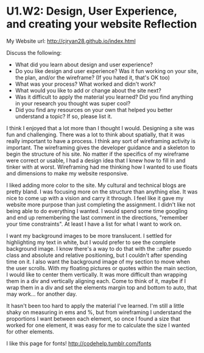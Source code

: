 # U1.W2: Design, User Experience, and creating your website Reflection

My Website url: http://cjryan28.github.io/index.html

Discuss the following:
* What did you learn about design and user experience? 
* Do you like design and user experience? Was it fun working on your site, the plan, and/or the wireframe? (If you hated it, that's OK too)
* What was your process? What worked and didn't work?
* What would you like to add or change about the site next?
* Was it difficult to apply the material you learned? Did you find anything in your research you thought was super cool?
* Did you find any resources on your own that helped you better understand a topic? If so, please list it.

I think I enjoyed that a lot more than I thought I would. Designing a site was fun and challenging. There was a lot to think about spatially, that it was really important to have a process. I think any sort of wireframing activity is important. The wireframing gives the developer guidance and a skeleton to begin the structure of his site. No matter if the specifics of my wireframe were correct or usable, I had a design idea that I knew how to fill in and tinker with at worst. Wireframing had me thinking how I wanted to use floats and dimensions to make my website responsive. 

I liked adding more color to the site. My cultural and technical blogs are pretty bland. I was focusing more on the structure than anything else. It was nice to come up with a vision and carry it through. I feel like it gave my website more purpose than just completing the assignment. I didn't like not being able to do everything I wanted. I would spend some time googling and end up remembering the last comment in the directions, "remember your time constraints". At least I have a list for what I want to work on. 

I want my background images to be more translucent. I settled for highlighting my text in white, but I would prefer to see the complete background image. I know there's a way to do that with the ::after psuedo class and absolute and relative positioning, but I couldn't after spending time on it. I also want the background image of my section to move when the user scrolls. With my floating pictures or quotes within the main section, I would like to center them vertically. It was more difficult than wrapping them in a div and vertically aligning each. Come to think of it, maybe if I wrap them in a div and set the elements margin top and bottom to auto, that may work... for another day. 

It hasn't been too hard to apply the material I've learned. I'm still a little shaky on measuring in ems and %, but from wireframing I understand the proportions I want between each element, so once I found a size that worked for one element, it was easy for me to calculate the size I wanted for other elements. 

I like this page for fonts! http://codehelp.tumblr.com/fonts